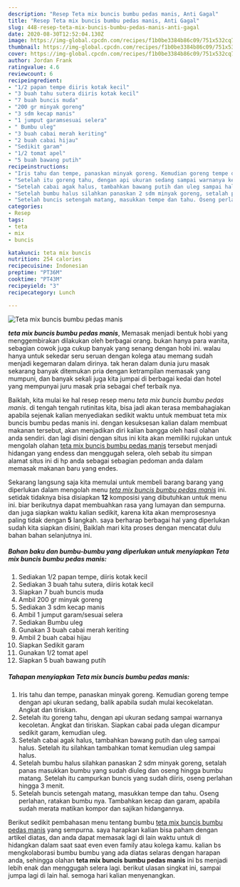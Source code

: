 ```yaml
---
description: "Resep Teta mix buncis bumbu pedas manis, Anti Gagal"
title: "Resep Teta mix buncis bumbu pedas manis, Anti Gagal"
slug: 448-resep-teta-mix-buncis-bumbu-pedas-manis-anti-gagal
date: 2020-08-30T12:52:04.130Z
image: https://img-global.cpcdn.com/recipes/f1b0be3384b86c09/751x532cq70/teta-mix-buncis-bumbu-pedas-manis-foto-resep-utama.jpg
thumbnail: https://img-global.cpcdn.com/recipes/f1b0be3384b86c09/751x532cq70/teta-mix-buncis-bumbu-pedas-manis-foto-resep-utama.jpg
cover: https://img-global.cpcdn.com/recipes/f1b0be3384b86c09/751x532cq70/teta-mix-buncis-bumbu-pedas-manis-foto-resep-utama.jpg
author: Jordan Frank
ratingvalue: 4.6
reviewcount: 6
recipeingredient:
- "1/2 papan tempe diiris kotak kecil"
- "3 buah tahu sutera diiris kotak kecil"
- "7 buah buncis muda"
- "200 gr minyak goreng"
- "3 sdm kecap manis"
- "1 jumput garamsesuai selera"
- " Bumbu uleg"
- "3 buah cabai merah keriting"
- "2 buah cabai hijau"
- "Sedikit garam"
- "1/2 tomat apel"
- "5 buah bawang putih"
recipeinstructions:
- "Iris tahu dan tempe, panaskan minyak goreng. Kemudian goreng tempe dengan api ukuran sedang, balik apabila sudah mulai kecokelatan. Angkat dan tiriskan."
- "Setelah itu goreng tahu, dengan api ukuran sedang sampai warnanya kecoletan. Angkat dan tiriskan. Siapkan cabai pada ulegan dicampur sedikit garam, kemudian uleg."
- "Setelah cabai agak halus, tambahkan bawang putih dan uleg sampai halus. Setelah itu silahkan tambahkan tomat kemudian uleg sampai halus."
- "Setelah bumbu halus silahkan panaskan 2 sdm minyak goreng, setalah panas masukkan bumbu yang sudah diuleg dan oseng hingga bumbu matang. Setelah itu campurkan buncis yang sudah diiris, oseng perlahan hingga 3 menit."
- "Setelah buncis setengah matang, masukkan tempe dan tahu. Oseng perlahan, ratakan bumbu nya. Tambahkan kecap dan garam, apabila sudah merata matikan kompor dan sajikan hidangannya."
categories:
- Resep
tags:
- teta
- mix
- buncis

katakunci: teta mix buncis 
nutrition: 254 calories
recipecuisine: Indonesian
preptime: "PT36M"
cooktime: "PT43M"
recipeyield: "3"
recipecategory: Lunch

---
```



![Teta mix buncis bumbu pedas manis](https://img-global.cpcdn.com/recipes/f1b0be3384b86c09/751x532cq70/teta-mix-buncis-bumbu-pedas-manis-foto-resep-utama.jpg)

<b><i>teta mix buncis bumbu pedas manis</i></b>, Memasak menjadi bentuk hobi yang menggembirakan dilakukan oleh berbagai orang. bukan hanya para wanita, sebagian cowok juga cukup banyak yang senang dengan hobi ini. walau hanya untuk sekedar seru seruan dengan kolega atau memang sudah menjadi kegemaran dalam dirinya. tak heran dalam dunia juru masak sekarang banyak ditemukan pria dengan ketrampilan memasak yang mumpuni, dan banyak sekali juga kita jumpai di berbagai kedai dan hotel yang mempunyai juru masak pria sebagai chef terbaik nya.



Baiklah, kita mulai ke hal resep resep menu <i>teta mix buncis bumbu pedas manis</i>. di tengah tengah rutinitas kita, bisa jadi akan terasa membahagiakan apabila sejenak kalian menyediakan sedikit waktu untuk membuat teta mix buncis bumbu pedas manis ini. dengan kesuksesan kalian dalam membuat makanan tersebut, akan menjadikan diri kalian bangga oleh hasil olahan anda sendiri. dan lagi disini dengan situs ini kita akan memiliki rujukan untuk mengolah olahan <u>teta mix buncis bumbu pedas manis</u> tersebut menjadi hidangan yang endess dan menggugah selera, oleh sebab itu simpan alamat situs ini di hp anda sebagai sebagian pedoman anda dalam memasak makanan baru yang endes.


Sekarang langsung saja kita memulai untuk membeli barang barang yang diperlukan dalam mengolah menu <u><i>teta mix buncis bumbu pedas manis</i></u> ini. setidak tidaknya bisa disiapkan <b>12</b> komposisi yang dibutuhkan untuk menu ini. biar berikutnya dapat membuahkan rasa yang lumayan dan sempurna. dan juga siapkan waktu kalian sedikit, karena kita akan memprosesnya paling tidak dengan <b>5</b> langkah. saya berharap berbagai hal yang diperlukan sudah kita siapkan disini, Baiklah mari kita proses dengan mencatat dulu bahan bahan selanjutnya ini.

<!--inarticleads1-->

##### Bahan baku dan bumbu-bumbu yang diperlukan untuk menyiapkan Teta mix buncis bumbu pedas manis:

1. Sediakan 1/2 papan tempe, diiris kotak kecil
1. Sediakan 3 buah tahu sutera, diiris kotak kecil
1. Siapkan 7 buah buncis muda
1. Ambil 200 gr minyak goreng
1. Sediakan 3 sdm kecap manis
1. Ambil 1 jumput garam/sesuai selera
1. Sediakan  Bumbu uleg
1. Gunakan 3 buah cabai merah keriting
1. Ambil 2 buah cabai hijau
1. Siapkan Sedikit garam
1. Gunakan 1/2 tomat apel
1. Siapkan 5 buah bawang putih




<!--inarticleads2-->

##### Tahapan menyiapkan Teta mix buncis bumbu pedas manis:

1. Iris tahu dan tempe, panaskan minyak goreng. Kemudian goreng tempe dengan api ukuran sedang, balik apabila sudah mulai kecokelatan. Angkat dan tiriskan.
1. Setelah itu goreng tahu, dengan api ukuran sedang sampai warnanya kecoletan. Angkat dan tiriskan. Siapkan cabai pada ulegan dicampur sedikit garam, kemudian uleg.
1. Setelah cabai agak halus, tambahkan bawang putih dan uleg sampai halus. Setelah itu silahkan tambahkan tomat kemudian uleg sampai halus.
1. Setelah bumbu halus silahkan panaskan 2 sdm minyak goreng, setalah panas masukkan bumbu yang sudah diuleg dan oseng hingga bumbu matang. Setelah itu campurkan buncis yang sudah diiris, oseng perlahan hingga 3 menit.
1. Setelah buncis setengah matang, masukkan tempe dan tahu. Oseng perlahan, ratakan bumbu nya. Tambahkan kecap dan garam, apabila sudah merata matikan kompor dan sajikan hidangannya.




Berikut sedikit pembahasan menu tentang bumbu <u>teta mix buncis bumbu pedas manis</u> yang sempurna. saya harapkan kalian bisa paham dengan artikel diatas, dan anda dapat memasak lagi di lain waktu untuk di hidangkan dalam saat saat even even family atau kolega kamu. kalian bs mengkolaborasi bumbu bumbu yang ada diatas selaras dengan harapan anda, sehingga olahan <b>teta mix buncis bumbu pedas manis</b> ini bs menjadi lebih enak dan menggugah selera lagi. berikut ulasan singkat ini, sampai jumpa lagi di lain hal. semoga hari kalian menyenangkan.
